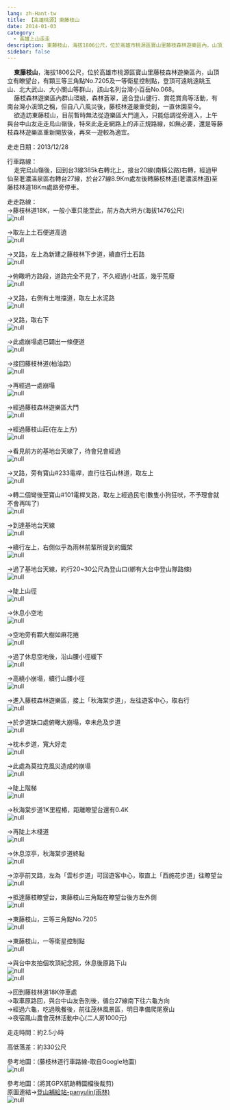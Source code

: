 ```yaml
---
lang: zh-Hant-tw
title: 【高雄桃源】東藤枝山
date: 2014-01-03
category: 
  - 高雄上山走走
description: 東藤枝山，海拔1806公尺，位於高雄市桃源區寶山里藤枝森林遊樂區內，山頂立有瞭望台，有顆三等三角點No.7205及一等衛星控制點，登頂可遠眺遠眺玉山、北大武山、大小關山等群山，該山名列台灣小百岳No.068。 藤枝森林遊樂區內群山環繞，森林蒼翠，適合登山健行、賞花賞鳥等活動，有南台灣小溪頭之稱，但自八八風災後，藤枝林道嚴重受創，一直休園至今。 欲造訪東藤枝山，目前暫時無法從遊樂區大門進入，只能低調從旁進入，上午與台中山友走走烏山嶺後，特來此走走網路上的非正規路線，如無必要，還是等藤枝森林遊樂區重新開放後，再來一遊較為適宜。
sidebar: false
---
```


    **東藤枝山**，海拔1806公尺，位於高雄市桃源區寶山里藤枝森林遊樂區內，山頂立有瞭望台，有顆三等三角點No.7205及一等衛星控制點，登頂可遠眺遠眺玉山、北大武山、大小關山等群山，該山名列台灣小百岳No.068。  
    藤枝森林遊樂區內群山環繞，森林蒼翠，適合登山健行、賞花賞鳥等活動，有南台灣小溪頭之稱，但自八八風災後，藤枝林道嚴重受創，一直休園至今。  
    欲造訪東藤枝山，目前暫時無法從遊樂區大門進入，只能低調從旁進入，上午與台中山友走走烏山嶺後，特來此走走網路上的非正規路線，如無必要，還是等藤枝森林遊樂區重新開放後，再來一遊較為適宜。

走走日期：2013/12/28

行車路線：  
    走完烏山嶺後，回到台3線385k右轉北上，接台20線(南橫公路)右轉，經過甲仙至荖濃溫泉區右轉台27線，於台27線8.9Km處左後轉藤枝林道(荖濃溪林道)至藤枝林道18Km處路旁停車。

走走路線：  
→藤枝林道18K，一般小車只能至此，前方為大坍方(海拔1476公尺)  
![null](image/1014661325_l.jpg)

→取左上土石便道高遶  
![null](image/1014661333_l.jpg)

→叉路，左上為新建之藤枝林下步道，續直行土石路  
![null](image/1014661336_l.jpg)

→俯瞰坍方路段，道路完全不見了，不久經過小社區，幾乎荒廢  
![null](image/1014661341_l.jpg)

→叉路，右側有土堆擋道，取左上水泥路  
![null](image/1014661348_l.jpg)

→叉路，取右下  
![null](image/1014661357_l.jpg)

→此處崩塌處已闢出一條便道  
![null](image/1014661361_l.jpg)

→接回藤枝林道(柏油路)  
![null](image/1014661367_l.jpg)

→再經過一處崩塌  
![null](image/1014661376_l.jpg)

→經過藤枝森林遊樂區大門  
![null](image/1014661379_l.jpg)

→經過藤枝山莊(在左上方)  
![null](image/1014661388_l.jpg)

→看見前方的基地台天線了，待會兒會經過  
![null](image/1014661395_l.jpg)

→叉路，旁有寶山#233電桿，直行往石山林道，取左上  
![null](image/1014661399_l.jpg)

→轉二個彎後至寶山#101電桿叉路，取左上經過民宅(數隻小狗狂吠，不予理會就不會再叫了)  
![null](image/1014661410_l.jpg)

→到達基地台天線  
![null](image/1014661416_l.jpg)

→續行左上，右側似乎為雨林前輩所提到的鐵架  
![null](image/1014661424_l.jpg)

→過了基地台天線，約行20~30公尺為登山口(綁有大台中登山隊路條)  
![null](image/1014661430_l.jpg)

→陡上山徑  
![null](image/1014661436_l.jpg)

→休息小空地  
![null](image/1014661444_l.jpg)

→空地旁有顆大樹如麻花捲  
![null](image/1014661451_l.jpg)

→過了休息空地後，沿山腰小徑緩下  
![null](image/1014661455_l.jpg)

→高繞小崩塌，續行山腰小徑  
![null](image/1014661460_l.jpg)

→進入藤枝森林遊樂區，接上「秋海棠步道」，左往遊客中心，取右行  
![null](image/1014661467_l.jpg)

→於步道缺口處俯瞰大崩塌，幸未危及步道  
![null](image/1014661469_l.jpg)

→枕木步道，寬大好走  
![null](image/1014661471_l.jpg)

→此處為莫拉克風災造成的崩塌  
![null](image/1014661476_l.jpg)

→陡上階梯  
![null](image/1014661483_l.jpg)

→秋海棠步道1K里程樁，距離瞭望台還有0.4K  
![null](image/1014661486_l.jpg)

→再陡上木棧道  
![null](image/1014661492_l.jpg)

→休息涼亭，秋海棠步道終點  
![null](image/1014661496_l.jpg)

→涼亭前叉路，左為「雲杉步道」可回遊客中心，取直上「西施花步道」往瞭望台  
![null](image/1014661501_l.jpg)

→抵達藤枝瞭望台，東藤枝山三角點在瞭望台後方左外側  
![null](image/1014661512_l.jpg)

→東藤枝山，三等三角點No.7205  
![null](image/1014661514_l.jpg)

→東藤枝山，一等衛星控制點  
![null](image/1014661521_l.jpg)

→與台中友拍個攻頂紀念照，休息後原路下山  
![null](image/1014661528_l.jpg)  
![null](image/1014661530_l.jpg)

→回到藤枝林道18K停車處  
→取車原路回，與台中山友告別後，循台27線南下往六龜方向  
→經過六龜，吃過晚餐後，前往茂林風景區，明日準備爬尾寮山  
→夜宿鳳山農會茂林活動中心(二人房1000元)

走走時間：約2.5小時

高低落差：約330公尺

參考地圖：(藤枝林道行車路線-取自Google地圖)  
![null](image/1014661762_l.jpg)

參考地圖：(將其GPX航跡轉圖檔後裁剪)  
原圖連結→[登山補給站-panyulin(雨林)](http://www.keepon.com.tw/DiscussLoad.aspx?code=314B5CF9AEC3A19113F6CAA6F539A66238088DFC179CCF6A)  
![null](image/1014661759_l.jpg)